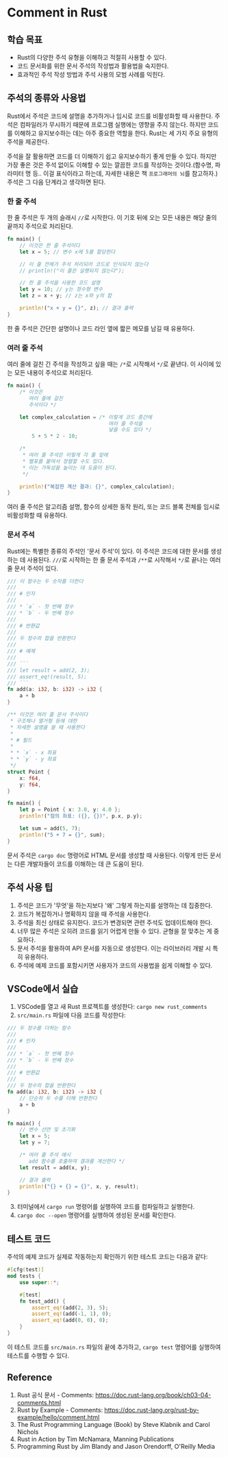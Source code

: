 # Comment in Rust 

## 학습 목표
- Rust의 다양한 주석 유형을 이해하고 적절히 사용할 수 있다.
- 코드 문서화를 위한 문서 주석의 작성법과 활용법을 숙지한다.
- 효과적인 주석 작성 방법과 주석 사용의 모범 사례를 익힌다.

## 주석의 종류와 사용법

Rust에서 주석은 코드에 설명을 추가하거나 임시로 코드를 비활성화할 때 사용한다. 주석은 컴파일러가 무시하기 때문에 프로그램 실행에는 영향을 주지 않는다. 하지만 코드를 이해하고 유지보수하는 데는 아주 중요한 역할을 한다. Rust는 세 가지 주요 유형의 주석을 제공한다.

주석을 잘 활용하면 코드를 더 이해하기 쉽고 유지보수하기 좋게 만들 수 있다. 하지만 가장 좋은 것은 주석 없이도 이해할 수 있는 깔끔한 코드를 작성하는 것이다.(함수명, 파라미터 명 등.. 이걸 표식이라고 하는데, 자세한 내용은 책 `프로그래머의 뇌`를 참고하자.)
주석은 그 다음 단계라고 생각하면 된다.

### 한 줄 주석

한 줄 주석은 두 개의 슬래시 `//`로 시작한다. 이 기호 뒤에 오는 모든 내용은 해당 줄의 끝까지 주석으로 처리된다.

```rust
fn main() {
    // 이것은 한 줄 주석이다
    let x = 5; // 변수 x에 5를 할당한다

    // 이 줄 전체가 주석 처리되어 코드로 인식되지 않는다
    // println!("이 줄은 실행되지 않는다");

    // 한 줄 주석을 사용한 코드 설명
    let y = 10; // y는 정수형 변수
    let z = x + y; // z는 x와 y의 합

    println!("x + y = {}", z); // 결과 출력
}
```

한 줄 주석은 간단한 설명이나 코드 라인 옆에 짧은 메모를 남길 때 유용하다.

### 여러 줄 주석

여러 줄에 걸친 긴 주석을 작성하고 싶을 때는 `/*`로 시작해서 `*/`로 끝낸다. 이 사이에 있는 모든 내용이 주석으로 처리된다.

```rust
fn main() {
    /* 이것은
       여러 줄에 걸친
       주석이다 */

    let complex_calculation = /* 이렇게 코드 중간에
                                 여러 줄 주석을
                                 넣을 수도 있다 */
        5 + 5 * 2 - 10;

    /*
     * 여러 줄 주석은 이렇게 각 줄 앞에
     * 별표를 붙여서 정렬할 수도 있다.
     * 이는 가독성을 높이는 데 도움이 된다.
     */

    println!("복잡한 계산 결과: {}", complex_calculation);
}
```

여러 줄 주석은 알고리즘 설명, 함수의 상세한 동작 원리, 또는 코드 블록 전체를 임시로 비활성화할 때 유용하다.

### 문서 주석

Rust에는 특별한 종류의 주석인 '문서 주석'이 있다. 이 주석은 코드에 대한 문서를 생성하는 데 사용된다. `///`로 시작하는 한 줄 문서 주석과 `/**`로 시작해서 `*/`로 끝나는 여러 줄 문서 주석이 있다.

```rust
/// 이 함수는 두 숫자를 더한다
///
/// # 인자
///
/// * `a` - 첫 번째 정수
/// * `b` - 두 번째 정수
///
/// # 반환값
///
/// 두 정수의 합을 반환한다
///
/// # 예제
///
/// ```
/// let result = add(2, 3);
/// assert_eq!(result, 5);
/// ```
fn add(a: i32, b: i32) -> i32 {
    a + b
}

/** 이것은 여러 줄 문서 주석이다
 * 구조체나 열거형 등에 대한
 * 자세한 설명을 쓸 때 사용한다
 *
 * # 필드
 *
 * * `x` - x 좌표
 * * `y` - y 좌표
 */
struct Point {
    x: f64,
    y: f64,
}

fn main() {
    let p = Point { x: 3.0, y: 4.0 };
    println!("점의 좌표: ({}, {})", p.x, p.y);

    let sum = add(5, 7);
    println!("5 + 7 = {}", sum);
}
```

문서 주석은 `cargo doc` 명령어로 HTML 문서를 생성할 때 사용된다. 이렇게 만든 문서는 다른 개발자들이 코드를 이해하는 데 큰 도움이 된다.

## 주석 사용 팁

1. 주석은 코드가 '무엇'을 하는지보다 '왜' 그렇게 하는지를 설명하는 데 집중한다.
2. 코드가 복잡하거나 명확하지 않을 때 주석을 사용한다.
3. 주석을 최신 상태로 유지한다. 코드가 변경되면 관련 주석도 업데이트해야 한다.
4. 너무 많은 주석은 오히려 코드를 읽기 어렵게 만들 수 있다. 균형을 잘 맞추는 게 중요하다.
5. 문서 주석을 활용하여 API 문서를 자동으로 생성한다. 이는 라이브러리 개발 시 특히 유용하다.
6. 주석에 예제 코드를 포함시키면 사용자가 코드의 사용법을 쉽게 이해할 수 있다.

## VSCode에서 실습

1. VSCode를 열고 새 Rust 프로젝트를 생성한다: `cargo new rust_comments`
2. `src/main.rs` 파일에 다음 코드를 작성한다:

```rust
/// 두 정수를 더하는 함수
///
/// # 인자
///
/// * `a` - 첫 번째 정수
/// * `b` - 두 번째 정수
///
/// # 반환값
///
/// 두 정수의 합을 반환한다
fn add(a: i32, b: i32) -> i32 {
    // 단순히 두 수를 더해 반환한다
    a + b
}

fn main() {
    // 변수 선언 및 초기화
    let x = 5;
    let y = 7;

    /* 여러 줄 주석 예시
       add 함수를 호출하여 결과를 계산한다 */
    let result = add(x, y);

    // 결과 출력
    println!("{} + {} = {}", x, y, result);
}
```

3. 터미널에서 `cargo run` 명령어를 실행하여 코드를 컴파일하고 실행한다.
4. `cargo doc --open` 명령어를 실행하여 생성된 문서를 확인한다.

## 테스트 코드

주석의 예제 코드가 실제로 작동하는지 확인하기 위한 테스트 코드는 다음과 같다:

```rust
#[cfg(test)]
mod tests {
    use super::*;

    #[test]
    fn test_add() {
        assert_eq!(add(2, 3), 5);
        assert_eq!(add(-1, 1), 0);
        assert_eq!(add(0, 0), 0);
    }
}
```

이 테스트 코드를 `src/main.rs` 파일의 끝에 추가하고, `cargo test` 명령어를 실행하여 테스트를 수행할 수 있다.

## Reference

1. Rust 공식 문서 - Comments: https://doc.rust-lang.org/book/ch03-04-comments.html
2. Rust by Example - Comments: https://doc.rust-lang.org/rust-by-example/hello/comment.html
3. The Rust Programming Language (Book) by Steve Klabnik and Carol Nichols
4. Rust in Action by Tim McNamara, Manning Publications
5. Programming Rust by Jim Blandy and Jason Orendorff, O'Reilly Media

